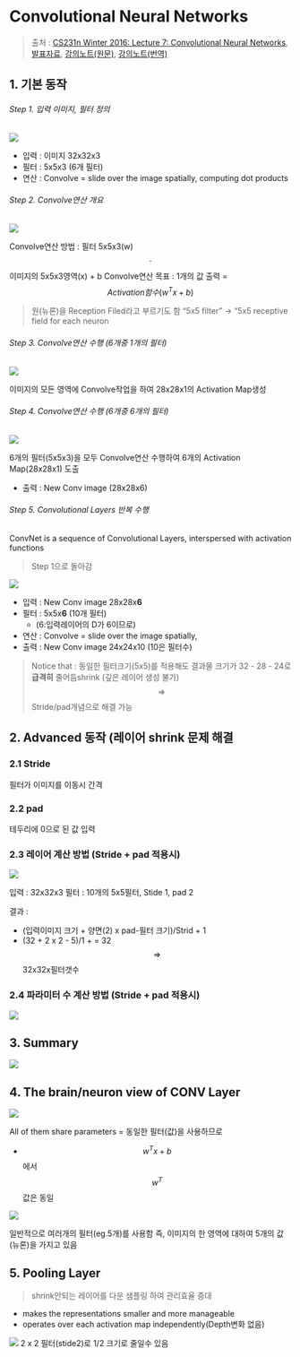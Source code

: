 # Convolutional Neural Networks

> 출처 : [CS231n Winter 2016: Lecture 7: Convolutional Neural Networks](https://youtu.be/LxfUGhug-iQ?list=PLkt2uSq6rBVctENoVBg1TpCC7OQi31AlC), [발표자료](http://cs231n.stanford.edu/slides/2016/winter1516_lecture7.pdf), [강의노트(원문)](http://cs231n.github.io/convolutional-networks/), [강의노트(번역)](http://aikorea.org/cs231n/convolutional-networks/)

## 1. 기본 동작 
###### Step 1. 입력 이미지, 필터 정의 

![](http://i.imgur.com/rmuzh48.png)

- 입력 : 이미지 32x32x3
- 필터 : 5x5x3 (6개 필터)
- 연산 : Convolve = slide over the image spatially, computing dot products

###### Step 2. Convolve연산 개요

![](http://i.imgur.com/RQtrq6e.png)


Convolve연산 방법 : 필터 5x5x3(w)$$\cdot$$ 이미지의 5x5x3영역(x) + b
Convolve연산 목표 : 1개의 값 출력 = $$Activation함수(w^Tx+b)$$

> 원(뉴론)을 Reception Filed라고 부르기도 함 
> “5x5 filter” -> “5x5 receptive field for each neuron

###### Step 3. Convolve연산 수행 (6개중 1개의 필터)

![](http://i.imgur.com/h2zRBF2.png)

이미지의 모든 영역에 Convolve작업을 하여 28x28x1의 Activation Map생성 


###### Step 4. Convolve연산 수행 (6개중 6개의 필터)

![](http://i.imgur.com/RLVvB83.png)

6개의 필터(5x5x3)을 모두 Convolve연산 수행하여 6개의 Activation Map(28x28x1) 도출

- 출력 : New Conv image (28x28x6) 

###### Step 5. Convolutional Layers 반복 수행
ConvNet is a sequence of Convolutional Layers, interspersed with activation functions
> Step 1으로 돌아감 

![](http://i.imgur.com/54WyhWs.png)

- 입력 : New Conv image  28x28x**6**
- 필터 : 5x5x**6** (10개 필터)
    - (6:입력레이어의 D가 6이므로) 
- 연산 : Convolve = slide over the image spatially, 
- 출력 : New Conv image 24x24x10 (10은 필터수)

> Notice that : 동일한 필터크기(5x5)를 적용해도 결과물 크기가 32 - 28 - 24로 **급격히** 줄어듬shrink (깊은 레이어 생성 불가) $$\Rightarrow$$ Stride/pad개념으로 해결 가능 


## 2. Advanced 동작 (레이어 shrink 문제 해결

### 2.1 Stride 

필터가 이미지를 이동시 간격

### 2.2 pad 

테두리에 0으로 된 값 입력 


### 2.3 레이어 계산 방법 (Stride  + pad 적용시)

![](http://i.imgur.com/vKLwri1.png)

입력 : 32x32x3
필터 : 10개의 5x5필터, Stide 1, pad 2

결과 : 
- (입력이미지 크기 + 양면(2) x pad-필터 크기)/Strid + 1 
- (32 + 2 x 2 - 5)/1 + = 32 $$\Rightarrow$$ 32x32x필터갯수



### 2.4 파라미터  수 계산 방법 (Stride  + pad 적용시)

![](http://i.imgur.com/L2VBOva.png)



## 3. Summary 

![](http://i.imgur.com/cxadXWV.png)

## 4. The brain/neuron view of CONV Layer

![](http://i.imgur.com/OeTuXZH.png)

All of them share parameters = 동일한 필터(값)을 사용하므로 
- $$w^Tx +b$$에서 $$w^T$$값은 동일 

![](http://i.imgur.com/pEsXGaN.png)

일반적으로 여러개의 필터(eg.5개)를 사용함
즉, 이미지의 한 영역에 대하여 5개의 값(뉴론)을 가지고 있음

## 5. Pooling Layer 

> shrink안되는 레이어를 다운 샘플링 하여 관리효율 증대 

- makes the representations smaller and more manageable
- operates over each activation map independently(Depth변화 없음)

![](http://i.imgur.com/AKNuYzd.png)
 2 x 2 필터(stide2)로 1/2 크기로 줄일수 있음 